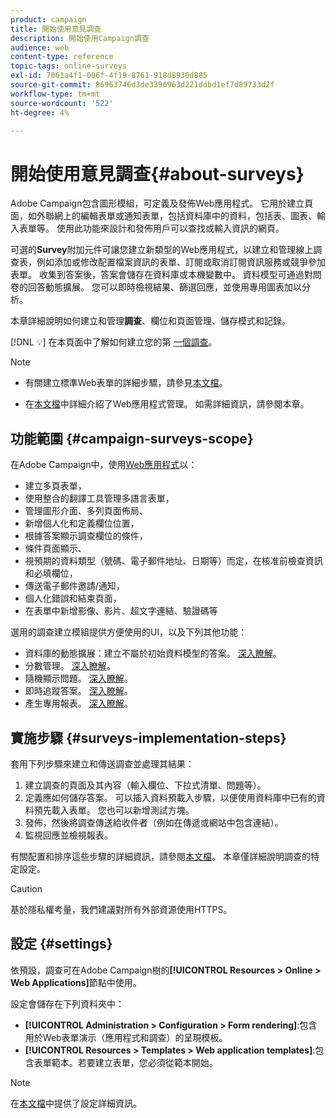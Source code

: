 ```yaml
---
product: campaign
title: 開始使用意見調查
description: 開始使用Campaign調查
audience: web
content-type: reference
topic-tags: online-surveys
exl-id: 7061a4f1-006f-4f19-8761-918d8930d885
source-git-commit: 86963746d3de3396963d221ddbd1ef7d89733d2f
workflow-type: tm+mt
source-wordcount: '522'
ht-degree: 4%

---
```


# 開始使用意見調查{#about-surveys}

Adobe Campaign包含圖形模組，可定義及發佈Web應用程式。 它用於建立頁面，如外聯網上的編輯表單或通知表單，包括資料庫中的資料，包括表、圖表、輸入表單等。 使用此功能來設計和發佈用戶可以查找或輸入資訊的網頁。

可選的&#x200B;**Survey**&#x200B;附加元件可讓您建立新類型的Web應用程式，以建立和管理線上調查表，例如添加或修改配置檔案資訊的表單、訂閱或取消訂閱資訊服務或競爭參加表單。 收集到答案後，答案會儲存在資料庫或本機變數中。 資料模型可通過對問卷的回答動態擴展。 您可以即時檢視結果、篩選回應，並使用專用圖表加以分析。

本章詳細說明如何建立和管理&#x200B;**調查**、欄位和頁面管理、儲存模式和記錄。

[!DNL :bulb:] 在本頁面中了解如何建立您的第 [一個調查](getting-started-with-surveys.md)。

>[!NOTE]
>
>* 有關建立標準Web表單的詳細步驟，請參見[本文檔](../../web/using/about-web-forms.md)。
   >
   >
* 在[本文檔](../../web/using/about-web-applications.md)中詳細介紹了Web應用程式管理。 如需詳細資訊，請參閱本章。


## 功能範圍 {#campaign-surveys-scope}

在Adobe Campaign中，使用[Web應用程式](../../web/using/about-web-forms.md)以：

* 建立多頁表單，
* 使用整合的翻譯工具管理多語言表單，
* 管理圖形介面、多列頁面佈局、
* 新增個人化和定義欄位位置，
* 根據答案顯示調查欄位的條件，
* 條件頁面顯示、
* 視預期的資料類型（號碼、電子郵件地址、日期等）而定，在核准前檢查資訊 和必填欄位，
* 傳送電子郵件邀請/通知，
* 個人化錯誤和結束頁面，
* 在表單中新增影像、影片、超文字連結、驗證碼等

選用的調查建立模組提供方便使用的UI，以及下列其他功能：

* 資料庫的動態擴展：建立不屬於初始資料模型的答案。 [深入瞭解](../../surveys/using/managing-answers.md#storing-collected-answers)。
* 分數管理。 [深入瞭解](../../surveys/using/managing-answers.md#score-management)。
* 隨機顯示問題。 [深入瞭解](../../surveys/using/building-a-survey.md#adding-questions)。
* 即時追蹤答案。 [深入瞭解](../../surveys/using/publish--track-and-use-collected-data.md#response-tracking)。
* 產生專用報表。 [深入瞭解](../../surveys/using/publish--track-and-use-collected-data.md#reports-on-surveys)。


## 實施步驟 {#surveys-implementation-steps}

套用下列步驟來建立和傳送調查並處理其結果：

1. 建立調查的頁面及其內容（輸入欄位、下拉式清單、問題等）。
1. 定義應如何儲存答案。 可以插入資料預載入步驟，以便使用資料庫中已有的資料預先載入表單。 您也可以新增測試方塊。
1. 發佈，然後將調查傳送給收件者（例如在傳遞或網站中包含連結）。
1. 監視回應並檢視報表。

有關配置和排序這些步驟的詳細資訊，請參閱[本文檔](../../web/using/about-web-forms.md)。 本章僅詳細說明調查的特定設定。

>[!CAUTION]
>
>基於隱私權考量，我們建議對所有外部資源使用HTTPS。

## 設定 {#settings}

依預設，調查可在Adobe Campaign樹的&#x200B;**[!UICONTROL Resources > Online > Web Applications]**&#x200B;節點中使用。

設定會儲存在下列資料夾中：

* **[!UICONTROL Administration > Configuration > Form rendering]**:包含用於Web表單演示（應用程式和調查）的呈現模板。
* **[!UICONTROL Resources > Templates > Web application templates]**:包含表單範本。若要建立表單，您必須從範本開始。

>[!NOTE]
>
>在[本文檔](../../web/using/about-web-forms.md)中提供了設定詳細資訊。
